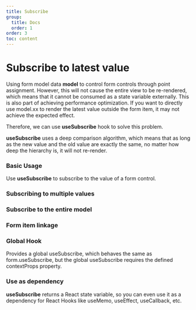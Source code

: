 ```yaml
---
title: Subscribe
group:
  title: Docs
  order: 1
order: 3
toc: content
---
```


# Subscribe to latest value

Using form model data **model** to control form controls through point assignment. However, this will not cause the entire view to be re-rendered, which means that it cannot be consumed as a state variable externally. This is also part of achieving performance optimization. If you want to directly use model.xx to render the latest value outside the form item, it may not achieve the expected effect.

Therefore, we can use **useSubscribe** hook to solve this problem.

**useSubscribe** uses a deep comparison algorithm, which means that as long as the new value and the old value are exactly the same, no matter how deep the hierarchy is, it will not re-render.

### <Mdh>Basic Usage</Mdh>

Use **useSubscribe** to subscribe to the value of a form control.

<code src="../demos/useSubscribe/_basic.tsx"></code>

### <Mdh version="">Subscribing to multiple values</Mdh>

<code src="../demos/useSubscribe/_basic_more.tsx"></code>

### <Mdh version="">Subscribe to the entire model</Mdh>

<code src="../demos/useSubscribe/_basic_model.tsx"></code>

### <Mdh version="">Form item linkage</Mdh>

<code src="../demos/useSubscribe/_linkage.tsx"></code>

### <Mdh version="1.5.2">Global Hook</Mdh>

Provides a global useSubscribe, which behaves the same as form.useSubscribe, but the global useSubscribe requires the defined contextProps property.
<code src="../demos/useSubscribe/_global_sub.tsx"></code>

### <Mdh version="">Use as dependency</Mdh>

**useSubscribe** returns a React state variable, so you can even use it as a dependency for React Hooks like useMemo, useEffect, useCallback, etc.
<code src="../demos/useSubscribe/_effect.tsx"></code>

